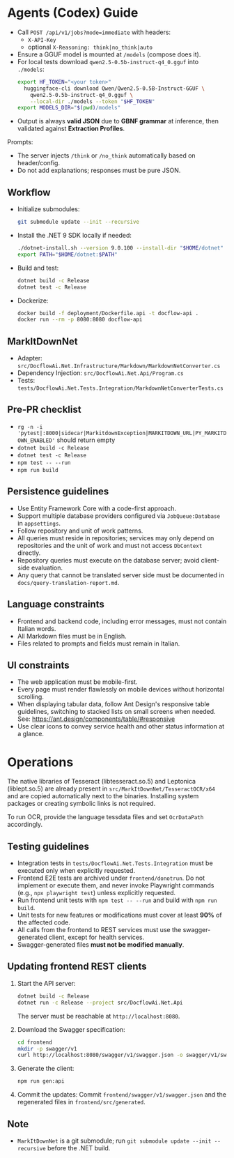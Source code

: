 # Agents (Codex) Guide

- Call `POST /api/v1/jobs?mode=immediate` with headers:
  - `X-API-Key`
  - optional `X-Reasoning: think|no_think|auto`
- Ensure a GGUF model is mounted at `/models` (compose does it).
- For local tests download `qwen2.5-0.5b-instruct-q4_0.gguf` into `./models`:
  ```bash
  export HF_TOKEN="<your token>"
    huggingface-cli download Qwen/Qwen2.5-0.5B-Instruct-GGUF \
      qwen2.5-0.5b-instruct-q4_0.gguf \
      --local-dir ./models --token "$HF_TOKEN"
  export MODELS_DIR="$(pwd)/models"
  ```
- Output is always **valid JSON** due to **GBNF grammar** at inference, then validated against **Extraction Profiles**.

Prompts:
- The server injects `/think` or `/no_think` automatically based on header/config.
- Do not add explanations; responses must be pure JSON.
## Workflow

- Initialize submodules:
  ```bash
  git submodule update --init --recursive
  ```
- Install the .NET 9 SDK locally if needed:
  ```bash
  ./dotnet-install.sh --version 9.0.100 --install-dir "$HOME/dotnet"
  export PATH="$HOME/dotnet:$PATH"
  ```
- Build and test:
  ```bash
  dotnet build -c Release
  dotnet test -c Release
  ```
- Dockerize:
  ```bash
  docker build -f deployment/Dockerfile.api -t docflow-api .
  docker run --rm -p 8080:8080 docflow-api
  ```

## MarkItDownNet
- Adapter: `src/DocflowAi.Net.Infrastructure/Markdown/MarkdownNetConverter.cs`
- Dependency Injection: `src/DocflowAi.Net.Api/Program.cs`
- Tests: `tests/DocflowAi.Net.Tests.Integration/MarkdownNetConverterTests.cs`

## Pre-PR checklist
- `rg -n -i 'pytest|:8000|sidecar|MarkitdownException|MARKITDOWN_URL|PY_MARKITDOWN_ENABLED'` should return empty
- `dotnet build -c Release`
- `dotnet test -c Release`
- `npm test -- --run`
- `npm run build`

## Persistence guidelines
- Use Entity Framework Core with a code-first approach.
- Support multiple database providers configured via `JobQueue:Database` in `appsettings`.
- Follow repository and unit of work patterns.
- All queries must reside in repositories; services may only depend on repositories and the unit of work and must not access `DbContext` directly.
- Repository queries must execute on the database server; avoid client-side evaluation.
- Any query that cannot be translated server side must be documented in `docs/query-translation-report.md`.

## Language constraints

- Frontend and backend code, including error messages, must not contain Italian words.
- All Markdown files must be in English.
- Files related to prompts and fields must remain in Italian.

## UI constraints

- The web application must be mobile-first.
- Every page must render flawlessly on mobile devices without horizontal scrolling.
- When displaying tabular data, follow Ant Design's responsive table guidelines, switching to stacked lists on small screens when needed. See: https://ant.design/components/table/#responsive
- Use clear icons to convey service health and other status information at a glance.

# Operations
The native libraries of Tesseract (libtesseract.so.5) and Leptonica (liblept.so.5) are already present in `src/MarkItDownNet/TesseractOCR/x64` and are copied automatically next to the binaries. Installing system packages or creating symbolic links is not required.

To run OCR, provide the language tessdata files and set `OcrDataPath` accordingly.

## Testing guidelines
- Integration tests in `tests/DocflowAi.Net.Tests.Integration` must be executed only when explicitly requested.
- Frontend E2E tests are archived under `frontend/donotrun`. Do not implement or execute them, and never invoke Playwright commands (e.g., `npx playwright test`) unless explicitly requested.
- Run frontend unit tests with `npm test -- --run` and build with `npm run build`.
- Unit tests for new features or modifications must cover at least **90%** of the affected code.
- All calls from the frontend to REST services must use the swagger-generated client, except for health services.
- Swagger-generated files **must not be modified manually**.
## Updating frontend REST clients
1. Start the API server:
   ```bash
   dotnet build -c Release
   dotnet run -c Release --project src/DocflowAi.Net.Api
   ```
   The server must be reachable at `http://localhost:8080`.

2. Download the Swagger specification:
   ```bash
   cd frontend
   mkdir -p swagger/v1
   curl http://localhost:8080/swagger/v1/swagger.json -o swagger/v1/swagger.json
   ```

3. Generate the client:
   ```bash
   npm run gen:api
   ```

4. Commit the updates:
   Commit `frontend/swagger/v1/swagger.json` and the regenerated files in `frontend/src/generated`.

## Note
- `MarkItDownNet` is a git submodule; run `git submodule update --init --recursive` before the .NET build.
